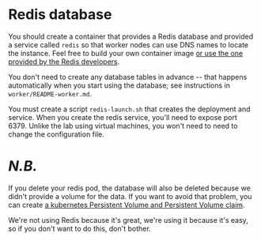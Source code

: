 # Redis database

You should create a container that provides a Redis database and provided a service called `redis` so that worker nodes can use DNS names to locate the instance. Feel free to build your own container image [or use the one provided by the Redis developers](https://hub.docker.com/_/redis).

You don't need to create any database tables in advance -- that happens automatically when you start using the database; see instructions in `worker/README-worker.md`.

You must create a script `redis-launch.sh` that creates the deployment and service. When you create the redis service, you'll need to expose port 6379. Unlike the lab using virtual machines, you won't need to need to change the configuration file.

# *N.B.*

If you delete your redis pod, the database will also be deleted because we didn't provide a volume for the data. If you want to avoid that problem, you can create [a kubernetes Persistent Volume and Persistent Volume claim](https://cloud.google.com/kubernetes-engine/docs/concepts/persistent-volumes).

We're not using Redis because it's great, we're using it because it's easy, so if you don't want to do this, don't bother.